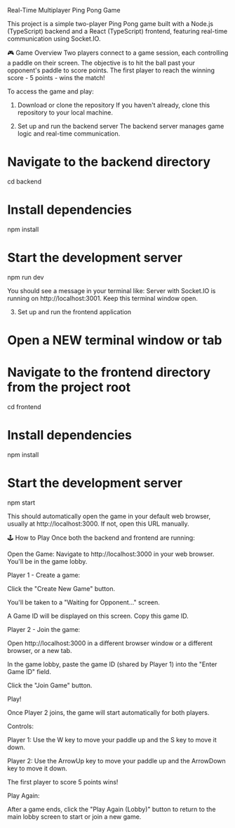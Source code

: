 Real-Time Multiplayer Ping Pong Game

This project is a simple two-player Ping Pong game built with a Node.js (TypeScript) backend and a React (TypeScript) frontend, featuring real-time communication using Socket.IO.

🎮 Game Overview
Two players connect to a game session, each controlling a paddle on their screen. The objective is to hit the ball past your opponent's paddle to score points. The first player to reach the winning score - 5 points - wins the match!

To access the game and play:
1. Download or clone the repository
If you haven't already, clone this repository to your local machine.

2. Set up and run the backend server
The backend server manages game logic and real-time communication.

# Navigate to the backend directory
cd backend

# Install dependencies
npm install

# Start the development server
npm run dev

You should see a message in your terminal like: Server with Socket.IO is running on http://localhost:3001. Keep this terminal window open.

3. Set up and run the frontend application

# Open a NEW terminal window or tab
# Navigate to the frontend directory from the project root
cd frontend

# Install dependencies
npm install

# Start the development server
npm start

This should automatically open the game in your default web browser, usually at http://localhost:3000. If not, open this URL manually.

🕹️ How to Play
Once both the backend and frontend are running:

Open the Game: Navigate to http://localhost:3000 in your web browser. You'll be in the game lobby.

Player 1 - Create a game:

Click the "Create New Game" button.

You'll be taken to a "Waiting for Opponent..." screen.

A Game ID will be displayed on this screen. Copy this game ID.

Player 2 - Join the game:

Open http://localhost:3000 in a different browser window or a different browser, or a new tab.

In the game lobby, paste the game ID (shared by Player 1) into the "Enter Game ID" field.

Click the "Join Game" button.

Play!

Once Player 2 joins, the game will start automatically for both players.

Controls:

Player 1: Use the W key to move your paddle up and the S key to move it down.

Player 2: Use the ArrowUp key to move your paddle up and the ArrowDown key to move it down.

The first player to score 5 points wins!

Play Again:

After a game ends, click the "Play Again (Lobby)" button to return to the main lobby screen to start or join a new game.